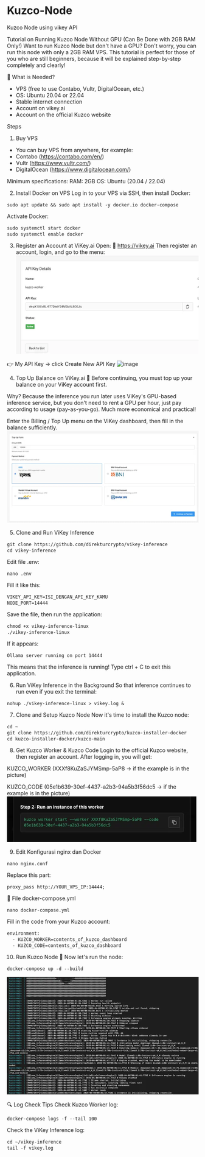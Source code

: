 # Kuzco-Node
Kuzco Node using vikey API

Tutorial on Running Kuzco Node Without GPU (Can Be Done with 2GB RAM Only!)
Want to run Kuzco Node but don't have a GPU? Don't worry, you can run this node with only a 2GB RAM VPS. This tutorial is perfect for those of you who are still beginners, because it will be explained step-by-step completely and clearly!

🧾 What is Needed?
- VPS (free to use Contabo, Vultr, DigitalOcean, etc.)
- OS: Ubuntu 20.04 or 22.04
- Stable internet connection
- Account on vikey.ai
- Account on the official Kuzco website

Steps
1. Buy VPS
- You can buy VPS from anywhere, for example:
- Contabo (https://contabo.com/en/)
- Vultr (https://www.vultr.com/)
- DigitalOcean (https://www.digitalocean.com/)

Minimum specifications:
RAM: 2GB
OS: Ubuntu (20.04 / 22.04)

2. Install Docker on VPS
Log in to your VPS via SSH, then install Docker:
```
sudo apt update && sudo apt install -y docker.io docker-compose
```

Activate Docker:
```
sudo systemctl start docker 
sudo systemctl enable docker
```
3. Register an Account at ViKey.ai
Open: 🔗 https://vikey.ai
Then register an account, login, and go to the menu:
![image](https://raw.githubusercontent.com/nicomunasatya/Kuzco-Node/refs/heads/main/1.webp)

👉 My API Key → click Create New API Key
![image]([URL_GAMBAR](https://raw.githubusercontent.com/nicomunasatya/Kuzco-Node/refs/heads/main/2.webp))

4. Top Up Balance on ViKey.ai 💸
Before continuing, you must top up your balance on your ViKey account first.

Why? Because the inference you run later uses ViKey's GPU-based inference service, but you don't need to rent a GPU per hour, just pay according to usage (pay-as-you-go). Much more economical and practical!

Enter the Billing / Top Up menu on the ViKey dashboard, then fill in the balance sufficiently.
![image](https://raw.githubusercontent.com/nicomunasatya/Kuzco-Node/refs/heads/main/3.webp)

5. Clone and Run ViKey Inference
```
git clone https://github.com/direkturcrypto/vikey-inference
cd vikey-inference
```
Edit file .env:
```
nano .env
```
Fill it like this:
```
VIKEY_API_KEY=ISI_DENGAN_API_KEY_KAMU
NODE_PORT=14444
```
Save the file, then run the application:
```
chmod +x vikey-inference-linux
./vikey-inference-linux
```
If it appears:
```
Ollama server running on port 14444
```
This means that the inference is running! Type ctrl + C to exit this application.

6. Run ViKey Inference in the Background
So that inference continues to run even if you exit the terminal:
```
nohup ./vikey-inference-linux > vikey.log &
```
7. Clone and Setup Kuzco Node
Now it's time to install the Kuzco node:
```
cd ~
git clone https://github.com/direkturcrypto/kuzco-installer-docker
cd kuzco-installer-docker/kuzco-main
```
8. Get Kuzco Worker & Kuzco Code
Login to the official Kuzco website, then register an account.
After logging in, you will get:

KUZCO_WORKER (XXXf8KuZaSJYMSmp-5aP8 -> if the example is in the picture)

KUZCO_CODE (05e1b639-30ef-4437-a2b3-94a5b3f56dc5 -> if the example is in the picture)
![image](https://raw.githubusercontent.com/nicomunasatya/Kuzco-Node/refs/heads/main/4.webp)

9. Edit Konfigurasi nginx dan Docker
```
nano nginx.conf
```
Replace this part:
```
proxy_pass http://YOUR_VPS_IP:14444;
```
🔧 File docker-compose.yml
```
nano docker-compose.yml
```
Fill in the code from your Kuzco account:
```
environment:
  - KUZCO_WORKER=contents_of_kuzco_dashboard
  - KUZCO_CODE=contents_of_kuzco_dashboard
```

10. Run Kuzco Node 🚀
Now let's run the node:
```
docker-compose up -d --build
```
![image](https://raw.githubusercontent.com/nicomunasatya/Kuzco-Node/refs/heads/main/5.webp)

🔍 Log Check Tips
Check Kuzco Worker log:
```
docker-compose logs -f --tail 100
```
Check the ViKey Inference log:
```
cd ~/vikey-inference
tail -f vikey.log
```
